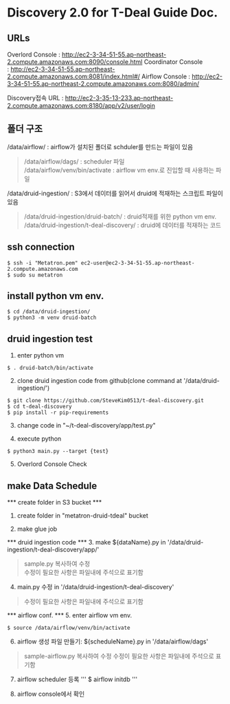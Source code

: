 # Discovery 2.0 for T-Deal Guide Doc.
## URLs
Overlord Console : http://ec2-3-34-51-55.ap-northeast-2.compute.amazonaws.com:8090/console.html
Coordinator Console : http://ec2-3-34-51-55.ap-northeast-2.compute.amazonaws.com:8081/index.html#/
Airflow Console : http://ec2-3-34-51-55.ap-northeast-2.compute.amazonaws.com:8080/admin/

Discovery접속 URL : http://ec2-3-35-13-233.ap-northeast-2.compute.amazonaws.com:8180/app/v2/user/login


## 폴더 구조
/data/airflow/ : airflow가 설치된 폴더로 schduler를 만드는 파일이 있음
> /data/airflow/dags/ : scheduler 파일  
> /data/airflow/venv/bin/activate : airflow vm env.로 진입할 때 사용하는 파일

/data/druid-ingestion/ : S3에서 데이터를 읽어서 druid에 적재하는 스크립트 파일이 있음  
> /data/druid-ingestion/druid-batch/ : druid적재를 위한 python vm env.
> /data/druid-ingestion/t-deal-discovery/ : druid에 데이터를 적재하는 코드


## ssh connection
```
$ ssh -i "Metatron.pem" ec2-user@ec2-3-34-51-55.ap-northeast-2.compute.amazonaws.com
$ sudo su metatron
```

## install python vm env.
```
$ cd /data/druid-ingestion/
$ python3 -m venv druid-batch
```


## druid ingestion test
1. enter python vm
```
$ . druid-batch/bin/activate
```

2. clone druid ingestion code from github(clone command at '/data/druid-ingestion/')
```
$ git clone https://github.com/SteveKim0513/t-deal-discovery.git
$ cd t-deal-discovery
$ pip install -r pip-requirements
```

3. change code in "~/t-deal-discovery/app/test.py"

4. execute python
```
$ python3 main.py --target {test}
```

5. Overlord Console Check


## make Data Schedule
*** create folder in S3 bucket ***
1. create folder in "metatron-druid-tdeal" bucket

2. make glue job

*** druid ingestion code ***
3. make ${dataName}.py in '/data/druid-ingestion/t-deal-discovery/app/'
> sample.py 복사하여 수정  
> 수정이 필요한 사항은 파일내에 주석으로 표기함

4. main.py 수정 in '/data/druid-ingestion/t-deal-discovery'
> 수정이 필요한 사항은 파일내에 주석으로 표기함

*** airflow conf. ***
5. enter airflow vm env.
```
$ source /data/airflow/venv/bin/activate
```

6. airflow 생성 파일 만들기: ${scheduleName}.py in '/data/airflow/dags'
> sample-airflow.py 복사하여 수정
> 수정이 필요한 사항은 파일내에 주석으로 표기함

7. airflow scheduler 등록
'''
$ airflow initdb
'''

8. airflow console에서 확인